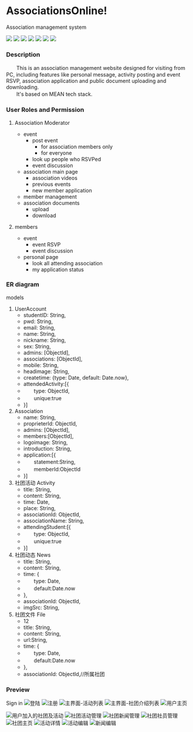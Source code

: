 # AssociationsOnline! 
Association management system

[![](https://img.shields.io/badge/nodejs-6.10.0-green.svg)](https://github.com/nodejs/node)
[![](https://img.shields.io/badge/angularjs-1.6.4-blue.svg)](https://github.com/angular/angular.js/)
[![](https://img.shields.io/badge/angular--ui--router-0.4.2-6efff0.svg)](https://github.com/angular-ui/ui-router/)
[![](https://img.shields.io/badge/mongodb-3.2.11-brightgreen.svg)](https://github.com/mongodb/mongo)
[![](https://img.shields.io/badge/express-4.14.1-adfeac.svg)](https://github.com/expressjs/express)
[![](https://img.shields.io/badge/sweetalert-1.0.0-aaedfd.svg)](https://github.com/t4t5/sweetalert)
[![](https://img.shields.io/badge/mongoose-4.7.8-ffeeff.svg)](https://github.com/Automattic/mongoose)


### Description

　　This is an association management website designed for visiting from PC, including features like personal message, activity posting and event RSVP, association application and public document uploading and downloading.  
　　It's based on MEAN tech stack.

### User Roles and Permission
1. Association Moderator
    - event
        - post event
            - for association members only
            - for everyone
        - look up people who RSVPed
        - event discussion
    - association main page
        - association videos
        - previous events
        - new member application
    - member management
    - association documents
        - upload
        - download
    
1. members
    - event
        - event RSVP
        - event discussion 
    - personal page
        - look all attending association
        - my application status
    
    
### ER diagram
models
1. UserAccount
    - studentID: String,                          
    - pwd: String,                               
    - email: String,                             
    - name: String,                                
    - nickname: String,                           
    - sex: String,                                
    - admins: [ObjectId],                        
    - associations: [ObjectId],                  
    - mobile: String,                             
    - headimage: String,                        
    - createtime: {type: Date, default: Date.now}, 
    - attendedActivity:[{                         
    - 　　type: ObjectId,
    - 　　unique:true
    - }]
1. Association
    - name: String,          
    - proprieterId: ObjectId,
    - admins: [ObjectId],   
    - members:[ObjectId],    
    - logoimage: String,     
    - introduction: String,  
    - application:[{
    - 　　statement:String,
    - 　　memberId:ObjectId
    - }]
1. 社团活动 Activity
    - title: String,           
    - content: String,        
    - time: Date,              
    - place: String,          
    - associationId: ObjectId, 
    - associationName: String, 
    - attendingStudent:[{       
    - 　　type: ObjectId,
    - 　　unique:true
    - }]
1. 社团动态 News
    - title: String,          
    - content: String,        
    - time: {                 
    - 　　type: Date,
    - 　　default:Date.now
    - },
    - associationId: ObjectId,
    - imgSrc: String,         
1. 社团文件 File
    - 12
    - title: String,         
    - content: String,       
    - url:String,            
    - time: {                
    - 　　type: Date,
    - 　　default:Date.now
    - },
    - associationId: ObjectId,//所属社团
### Preview
Sign in 
![登陆](docs/page-design/login.jpg)
![注册](docs/page-design/register.jpg)
![主界面-活动列表](docs/page-design/home-activity.jpg)
![主界面-社团介绍列表](docs/page-design/home-intro.jpg)
![用户主页](docs/page-design/user-profile.jpg)

![用户加入的社团及活动](docs/page-design/user-act-ass.jpg)
![社团活动管理](docs/page-design/admin-act.jpg)
![社团新闻管理](docs/page-design/admin-news.jpg)
![社团社员管理](docs/page-design/admin-member.jpg)
![社团主页](docs/page-design/clubhome.jpg)
![活动详情](docs/page-design/act-info.jpg)
![活动编辑](docs/page-design/act-edit.jpg)
![新闻编辑](docs/page-design/news-edit.jpg)
